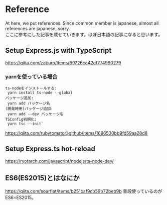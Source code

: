 # Reference
At here, we put references. Since common member is japanese, almost all references are japanese, sorry.  
ここに参考にした記事を載せていきます。ほぼ日本語の記事になると思います。

## Setup Express.js with TypeScript
https://qiita.com/zaburo/items/69726cc42ef774990279


### yarnを使っている場合
	ts-nodeをインストールする:
	 yarn install ts-node --global
	パッケージ追加:
	 yarn add パッケージ名
	(開発時用)パッケージ追加:
	 yarn add --dev パッケージ名
	TSConfig初期化:
	 yarn tsc --init`
https://qiita.com/rubytomato@github/items/1696530bb9fd59aa28d8

## Setup Express.ts hot-reload
https://ryotarch.com/javascript/nodejs/ts-node-dev/

## ES6(ES2015)とはなにか
https://qiita.com/soarflat/items/b251caf9cb59b72beb9b
普段使っているのがES6=ES2015。
